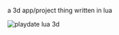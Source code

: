 a 3d app/project thing written in lua

![playdate lua 3d](https://github.com/user-attachments/assets/bd0d52f2-a950-4fd0-8944-96aa6ec3323e)
